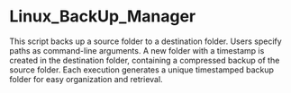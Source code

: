 # Linux_BackUp_Manager
This script backs up a source folder to a destination folder. Users specify paths as command-line arguments. A new folder with a timestamp is created in the destination folder, containing a compressed backup of the source folder. Each execution generates a unique timestamped backup folder for easy organization and retrieval.
